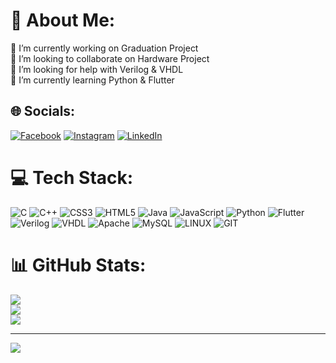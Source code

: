 # 💫 About Me:
🔭 I’m currently working on Graduation Project<br>👯 I’m looking to collaborate on Hardware Project<br>🤝 I’m looking for help with Verilog & VHDL<br>🌱 I’m currently learning Python & Flutter<br>


## 🌐 Socials:
[![Facebook](https://img.shields.io/badge/Facebook-%231877F2.svg?logo=Facebook&logoColor=white)](https://facebook.com/ayh00am) [![Instagram](https://img.shields.io/badge/Instagram-%23E4405F.svg?logo=Instagram&logoColor=white)](https://instagram.com/ayham.dw) [![LinkedIn](https://img.shields.io/badge/LinkedIn-%230077B5.svg?logo=linkedin&logoColor=white)](https://linkedin.com/in/ayham-dwairy-a75728294) 

# 💻 Tech Stack:
![C](https://img.shields.io/badge/c-%2300599C.svg?style=for-the-badge&logo=c&logoColor=white) ![C++](https://img.shields.io/badge/c++-%2300599C.svg?style=for-the-badge&logo=c%2B%2B&logoColor=white) ![CSS3](https://img.shields.io/badge/css3-%231572B6.svg?style=for-the-badge&logo=css3&logoColor=white) ![HTML5](https://img.shields.io/badge/html5-%23E34F26.svg?style=for-the-badge&logo=html5&logoColor=white) ![Java](https://img.shields.io/badge/java-%23ED8B00.svg?style=for-the-badge&logo=openjdk&logoColor=white) ![JavaScript](https://img.shields.io/badge/javascript-%23323330.svg?style=for-the-badge&logo=javascript&logoColor=%23F7DF1E) ![Python](https://img.shields.io/badge/python-3670A0?style=for-the-badge&logo=python&logoColor=ffdd54) ![Flutter](https://img.shields.io/badge/Flutter-%2302569B.svg?style=for-the-badge&logo=Flutter&logoColor=white) ![Verilog](https://img.shields.io/badge/verilog-%2302569B.svg?style=for-the-badge&logo=Verilog&logoColor=white) ![VHDL](https://img.shields.io/badge/VHDL-%2302569B.svg?style=for-the-badge&logo=VHDL&logoColor=white) ![Apache](https://img.shields.io/badge/apache-%23D42029.svg?style=for-the-badge&logo=apache&logoColor=white) ![MySQL](https://img.shields.io/badge/mysql-%2300000f.svg?style=for-the-badge&logo=mysql&logoColor=white) ![LINUX](https://img.shields.io/badge/Linux-FCC624?style=for-the-badge&logo=linux&logoColor=black) ![GIT](https://img.shields.io/badge/Git-fc6d26?style=for-the-badge&logo=git&logoColor=white)
# 📊 GitHub Stats:
![](https://github-readme-stats.vercel.app/api?username=ayhamdw&theme=radical&hide_border=false&include_all_commits=false&count_private=false)<br/>
![](https://github-readme-streak-stats.herokuapp.com/?user=ayhamdw&theme=radical&hide_border=false)<br/>
![](https://github-readme-stats.vercel.app/api/top-langs/?username=ayhamdw&theme=radical&hide_border=false&include_all_commits=false&count_private=false&layout=compact)

---
[![](https://visitcount.itsvg.in/api?id=ayhamdw&icon=0&color=0)](https://visitcount.itsvg.in)

<!-- Proudly created with GPRM ( https://gprm.itsvg.in ) -->
